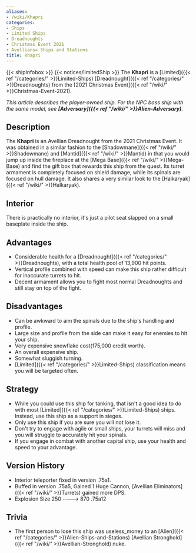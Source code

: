 ```yaml
---
aliases:
- /wiki/Khapri
categories:
- Ships
- Limited Ships
- Dreadnoughts
- Christmas Event 2021
- Avellians= Ships and Stations
title: Khapri
---
```


{{< shipInfobox >}} {{< notices/limitedShip >}} The **Khapri** is a [Limited]({{< ref "/categories/" >}}Limited-Ships) [Dreadnought]({{< ref "/categories/" >}}Dreadnoughts) from the [2021 Christmas Event]({{< ref "/wiki/" >}}Christmas-Event-2021).

_This article describes the player-owned ship. For the NPC boss ship with the same model, see **[Adversary]({{< ref "/wiki/" >}}Alien-Adversary)**._ 

## Description

The **Khapri** is an Avellian Dreadnought from the 2021 Christmas Event. It was obtained in a similar fashion to the [Shadowmane]({{< ref "/wiki/" >}}Shadowmane) and [Mantid]({{< ref "/wiki/" >}}Mantid) in that you would jump up inside the fireplace at the [Mega Base]({{< ref "/wiki/" >}}Mega-Base) and find the gift box that rewards this ship from the quest. Its turret armament is completely focused on shield damage, while its spinals are focused on hull damage. It also shares a very similar look to the [Halkaryak]({{< ref "/wiki/" >}}Halkaryak).

## Interior

There is practically no interior, it's just a pilot seat slapped on a small baseplate inside the ship.

## Advantages

- Considerable health for a [Dreadnought]({{< ref "/categories/" >}}Dreadnoughts), with a total health pool of 13,900 hit points.
- Vertical profile combined with speed can make this ship rather difficult for inaccurate turrets to hit.
- Decent armament allows you to fight most normal Dreadnoughts and still stay on top of the fight.

## Disadvantages

- Can be awkward to aim the spinals due to the ship's handling and profile.
- Large size and profile from the side can make it easy for enemies to hit your ship.
- Very expensive snowflake cost(175,000 credit worth).
- An overall expensive ship.
- Somewhat sluggish turning.
- [Limited]({{< ref "/categories/" >}}Limited-Ships) classification means you will be targeted often.

## Strategy

- While you could use this ship for tanking, that isn't a good idea to do with most [Limited]({{< ref "/categories/" >}}Limited-Ships) ships. Instead, use this ship as a support in sieges.
- Only use this ship if you are sure you will not lose it.
- Don't try to engage with agile or small ships, your turrets will miss and you will struggle to accurately hit your spinals.
- If you engage in combat with another capital ship, use your health and speed to your advantage.

## Version History 

- Interior teleporter fixed in version .75a1.
- Buffed in version .75a5, Gained 1 Huge Cannon, [Avellian Eliminators]({{< ref "/wiki/" >}}Turrets) gained more DPS.
- Explosion Size 250 ----> 870 .75a12

## Trivia

- The first person to lose this ship was useless_money to an [Alien]({{< ref "/categories/" >}}Alien-Ships-and-Stations) [Avellian Stronghold]({{< ref "/wiki/" >}}Avellian-Stronghold) nuke.